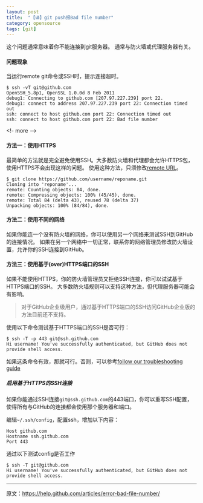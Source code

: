 ```yaml
---
layout: post
title:  "【译】git push报Bad file number"
category: opensource
tags: [git]
---
```


这个问题通常意味着你不能连接到git服务器。
通常与防火墙或代理服务器有关。

#### 问题现象

当运行remote git命令或SSH时，提示连接超时。

```
$ ssh -vT git@github.com
OpenSSH_5.8p1, OpenSSL 1.0.0d 8 Feb 2011
debug1: Connecting to github.com [207.97.227.239] port 22.
debug1: connect to address 207.97.227.239 port 22: Connection timed out
ssh: connect to host github.com port 22: Connection timed out
ssh: connect to host github.com port 22: Bad file number
```

<!- more -->

#### 方法一：使用HTTPS

最简单的方法就是完全避免使用SSH。大多数防火墙和代理都会允许HTTPS包，使用HTTPS不会出现这样的问题。
使用这种方法，只须修改[remote URL](https://help.github.com/articles/which-remote-url-should-i-use/)。

```
$ git clone https://github.com/username/reponame.git
Cloning into 'reponame'...
remote: Counting objects: 84, done.
remote: Compressing objects: 100% (45/45), done.
remote: Total 84 (delta 43), reused 78 (delta 37)
Unpacking objects: 100% (84/84), done.
```

#### 方法二：使用不同的网络

如果你能连一个没有防火墙的网络，你可以使用另一个网络来测试SSH到GitHub的连接情况。
如果在另一个网络中一切正常，联系你的网络管理员修改防火墙设置，允许你的SSH连接到GitHub。

#### 方法三：使用基于(over)HTTPS端口的SSH

如果不能使用HTTPS，你的防火墙管理员又拒绝SSH连接，你可以试试基于HTTPS端口的SSH。
大多数防火墙规则可以支持这种方法，但代理服务器可能会有影响。

> 对于GitHub企业级用户，通过基于HTTPS端口的SSH访问GitHub企业版的方法目前还不支持。

使用以下命令测试基于HTTPS端口的SSH是否可行：

```
$ ssh -T -p 443 git@ssh.github.com
Hi username! You've successfully authenticated, but GitHub does not
provide shell access.
```

如果这条命令有效，那就可行。否则，可以参考[follow our troubleshooting guide](https://help.github.com/articles/error-permission-denied-publickey/)

##### 启用基于HTTPS的SSH连接

如果你能通过SSH连接`git@ssh.github.com`的443端口，你可以重写SSH配置，使得所有与GitHub的连接都会使用那个服务器和端口。

编辑`~/.ssh/config`，配置ssh，增加以下内容：

```
Host github.com
Hostname ssh.github.com
Port 443
```

通过以下测试config是否工作

```
$ ssh -T git@github.com
Hi username! You've successfully authenticated, but GitHub does not
provide shell access.
```

---

原文：https://help.github.com/articles/error-bad-file-number/
